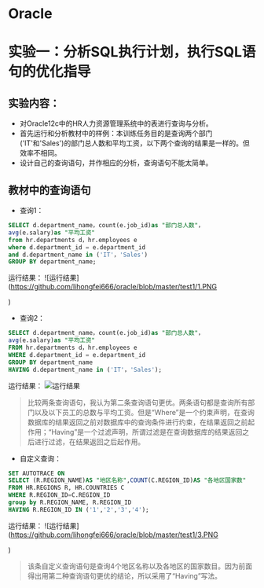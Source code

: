
# Oracle
# 实验一：分析SQL执行计划，执行SQL语句的优化指导

## 实验内容：
- 对Oracle12c中的HR人力资源管理系统中的表进行查询与分析。
- 首先运行和分析教材中的样例：本训练任务目的是查询两个部门('IT'和'Sales')的部门总人数和平均工资，以下两个查询的结果是一样的。但效率不相同。
- 设计自己的查询语句，并作相应的分析，查询语句不能太简单。

## 教材中的查询语句

- 查询1：

```SQL
SELECT d.department_name，count(e.job_id)as "部门总人数"，
avg(e.salary)as "平均工资"
from hr.departments d，hr.employees e
where d.department_id = e.department_id
and d.department_name in ('IT'，'Sales')
GROUP BY department_name;
```
运行结果：
![运行结果](https://github.com/lihongfei666/oracle/blob/master/test1/1.PNG

)

- 查询2：
```SQL
SELECT d.department_name，count(e.job_id)as "部门总人数"，
avg(e.salary)as "平均工资"
FROM hr.departments d，hr.employees e
WHERE d.department_id = e.department_id
GROUP BY department_name
HAVING d.department_name in ('IT'，'Sales');
```
运行结果：
![运行结果](https://github.com/lihongfei666/oracle/blob/master/test1/2.PNG)

>比较两条查询语句，我认为第二条查询语句更优。两条语句都是查询所有部门以及以下员工的总数与平均工资。但是“Where”是一个约束声明，在查询数据库的结果返回之前对数据库中的查询条件进行约束，在结果返回之前起作用；“Having”是一个过滤声明，所谓过滤是在查询数据库的结果返回之后进行过滤，在结果返回之后起作用。

- 自定义查询：
```SQL
SET AUTOTRACE ON
SELECT (R.REGION_NAME)AS "地区名称",COUNT(C.REGION_ID)AS "各地区国家数"
FROM HR.REGIONS R, HR.COUNTRIES C
WHERE R.REGION_ID=C.REGION_ID
group by R.REGION_NAME, R.REGION_ID
HAVING R.REGION_ID IN ('1','2','3','4');
```
运行结果：
![运行结果](https://github.com/lihongfei666/oracle/blob/master/test1/3.PNG

)

>该条自定义查询语句是查询4个地区名称以及各地区的国家数目。因为前面得出用第二种查询语句更优的结论，所以采用了“Having”写法。
